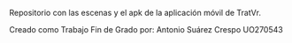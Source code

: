 Repositorio con las escenas y el apk de la aplicación móvil de TratVr.

Creado como Trabajo Fin de Grado por:
Antonio Suárez Crespo UO270543
